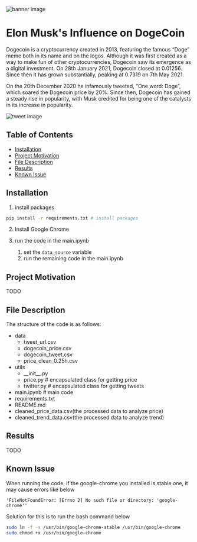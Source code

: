 ![banner image](https://nairametrics.com/wp-content/uploads/2021/12/Elon-Musk-Dogecoin.jpeg)
# Elon Musk's Influence on DogeCoin
Dogecoin is a cryptocurrency created in 2013, featuring the famous “Doge” meme both in its name and on the logos. Although it was first created as a way to make fun of other cryptocurrencies, Dogecoin saw its emergence as a digital investment. On 28th January 2021, Dogecoin closed at 0.01256. Since then it has grown substantially, peaking at 0.7319 on 7th May 2021.

On the 20th December 2020 he infamously tweeted, “One word: Doge”, which soared the Dogecoin price by 20%. Since then, Dogecoin has gained a steady rise in popularity, with Musk credited for being one of the catalysts in its increase in popularity.

![tweet image](https://github.com/ba-group-projects/dogecoin-twitter-elon-musk/blob/main/img/elon-musk-doge-tweet.jpg)

## Table of Contents
* [Installation](#Installation)
* [Project Motivation](#motivation)
* [File Description](#description)
* [Results](#Results)
* [Known Issue](#issue)

## Installation
1. install packages
```bash
pip install -r requirements.txt # install packages
```
2. Install Google Chrome

3. run the code in the main.ipynb
   1. set the `data_source` variable
   2. run the remaining code in the main.ipynb

## Project Motivation <a name="motivation"></a>
TODO

## File Description <a name="description"></a>
The structure of the code is as follows:
- data
  - tweet_url.csv
  - dogecoin_price.csv
  - dogecoin_tweet.csv
  - price_clean_0.25h.csv
- utils
  - \_\_init\_\_.py
  - price.py # encapsulated class for getting price
  - twitter.py # encapsulated class for getting tweets
- main.ipynb # main code
- requirements.txt
- README.md
- cleaned_price_data.csv(the processed data to analyze price)
- cleaned_trend_data.csv(the processed data to analyze trend)

## Results
TODO

## Known Issue <a name="issue"></a>
When running the code, if the google-chrome you installed is stable one, it may cause errors like below
```
'FileNotFoundError: [Errno 2] No such file or directory: 'google-chrome''
```
Solution for this is to run the bash command below
```bash
sudo ln -f -s /usr/bin/google-chrome-stable /usr/bin/google-chrome
sudo chmod +x /usr/bin/google-chrome
```
